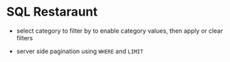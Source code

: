 # SQL Restaraunt
- select category to filter by to enable category values, then apply or clear filters

- server side pagination using `WHERE` and `LIMIT`



